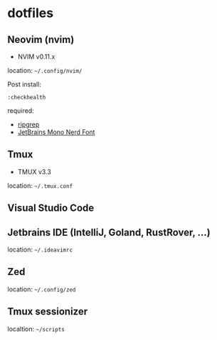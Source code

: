 # dotfiles

## Neovim (nvim)
- NVIM v0.11.x

location: `~/.config/nvim/`

Post install:
```
:checkhealth
```

required:
- [ripgrep](https://github.com/BurntSushi/ripgrep)
- [JetBrains Mono Nerd Font](https://www.nerdfonts.com/font-downloads)

## Tmux
- TMUX v3.3

location: `~/.tmux.conf`

## Visual Studio Code

## Jetbrains IDE (IntelliJ, Goland, RustRover, ...)
location: `~/.ideavimrc`

## Zed
location: `~/.config/zed`

## Tmux sessionizer
localtion: `~/scripts`
